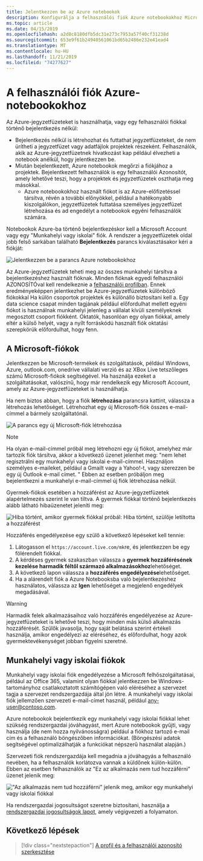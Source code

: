 ```yaml
---
title: Jelentkezzen be az Azure notebookok
description: Konfigurálja a felhasználói fiók Azure notebookokhoz Microsoft-fiókkal vagy egy munkahelyi vagy iskolai fiókot.
ms.topic: article
ms.date: 04/15/2019
ms.openlocfilehash: a2d8c8180dfb5dc31e273c7953a57f40cf31238d
ms.sourcegitcommit: 653e9f61b24940561061bd65b2486e232e41ead4
ms.translationtype: MT
ms.contentlocale: hu-HU
ms.lasthandoff: 11/21/2019
ms.locfileid: "74277627"
---
```

# <a name="your-user-account-for-azure-notebooks"></a>A felhasználói fiók Azure-notebookokhoz

Az Azure-jegyzetfüzeteket is használhatja, vagy egy felhasználói fiókkal történő bejelentkezés nélkül:

- Bejelentkezés nélkül is létrehozhat és futtathat jegyzetfüzeteket, de nem ürítheti a jegyzetfüzet vagy adatfájlok projektek részeként. Felhasználók, akik az Azure-jegyzetfüzetnek hivatkozást kap például élvezheti a notebook anélkül, hogy jelentkezzen be.
- Miután bejelentkezett, Azure notebookok megőrzi a fiókjához a projektek. Bejelentkezett felhasználók is egy felhasználói Azonosítót, amely lehetővé teszi, hogy a projektek és jegyzetfüzetek oszthatja meg másokkal.
  - Azure notebookokhoz használt fiókot is az Azure-előfizetéssel társítva, révén a további előnyökkel, például a hatékonyabb kiszolgálókon, jegyzetfüzetek futtatása személyes jegyzetfüzet létrehozása és ad engedélyt a notebookok egyéni felhasználók számára.

Notebookok Azure-ba történő bejelentkezéskor kell a Microsoft Account vagy egy "Munkahelyi vagy iskolai" fiók. A rendszer a jegyzetfüzetek oldal jobb felső sarkában található **Bejelentkezés** parancs kiválasztásakor kéri a fiókját:

![Jelentkezzen be a parancs Azure notebookokhoz](media/accounts/sign-in-command.png)

Az Azure-jegyzetfüzetek teheti meg az összes munkahelyi társítva a bejelentkezéshez használt fióknak. Minden fióknak egyedi felhasználói AZONOSÍTÓval kell rendelkeznie a [felhasználói profilban](azure-notebooks-user-profile.md). Ennek eredményeképpen jelentkezhet be Azure-jegyzetfüzetek különböző fiókokkal Ha külön csoportok projektek és különálló biztosítani kell a. Egy data science csapat minden tagjának például előfordulhat mellett egyéni fiókot is használnak munkahelyi jelenleg a vállalat kívüli személyeknek megosztott csoport fiókként. Oktatók, hasonlóan egy olyan fiókkal, amely eltér a külső helyét, vagy a nyílt forráskódú használt fiók oktatási szerepkörük előfordulhat, hogy fenn.

## <a name="microsoft-accounts"></a>A Microsoft-fiókok

Jelentkezzen be Microsoft-termékek és szolgáltatások, például Windows, Azure, outlook.com, onedrive vállalati verzió és az XBox Live tetszőleges számú Microsoft-fiókok segítségével. Ha használja ezeket a szolgáltatásokat, valószínű, hogy már rendelkezik egy Microsoft Account, amely az Azure-jegyzetfüzeteket is használhatja.

Ha nem biztos abban, hogy a fiók **létrehozása** parancsra kattint, válassza a létrehozás lehetőséget. Létrehozhat egy új Microsoft-fiók összes e-mail-címmel a bármely szolgáltatónál.

![A parancs egy új Microsoft-fiók létrehozása](media/accounts/create-new-microsoft-account.png)

> [!Note]
> Ha olyan e-mail-címmel próbál meg létrehozni egy új fiókot, amelyhez már tartozik fiók társítva, akkor a következő üzenet jelenhet meg: "nem lehet regisztrálni egy munkahelyi vagy iskolai e-mail-címmel. Használjon személyes e-maileket, például a Gmailt vagy a Yahoo!-t, vagy szerezzen be egy új Outlook e-mail címet. " Ebben az esetben próbáljon meg bejelentkezni a munkahelyi e-mail-címmel új fiók létrehozása nélkül.

Gyermek-fiókok esetében a hozzáférést az Azure-jegyzetfüzetek alapértelmezés szerint le van tiltva. A gyermek fiókkal történő bejelentkezés alább látható hibaüzenetet jeleníti meg:

![Hiba történt, amikor gyermek fiókkal próbál: Hiba történt, szülője letiltotta a hozzáférést](media/accounts/child-account-error.png)

Hozzáférés engedélyezése egy szülő a következő lépéseket kell tennie:

1. Látogasson el `https://account.live.com/mk`re, és jelentkezzen be egy fölérendelt fiókkal.
1. A kérdéses gyermek szakaszban válassza a **gyermek hozzáférésének kezelése harmadik féltől származó alkalmazásokhoz**lehetőséget.
1. A következő lapon válassza a **hozzáférés engedélyezése**lehetőséget.
1. Ha a alárendelt fiók a Azure Notebooksba való bejelentkezéshez használatos, válassza az **Igen** lehetőséget a megjelenő engedélyek megadásával.

> [!Warning]
> Harmadik felek alkalmazásaihoz való hozzáférés engedélyezése az Azure-jegyzetfüzeteket is lehetővé teszi, hogy minden más külső alkalmazás hozzáférését. Szülők javasolja, hogy saját belátása szerint értékeli használja, amikor engedélyezi az eléréséhez, és előfordulhat, hogy azok gyermektevékenységet jobban figyelni szeretné.

## <a name="work-or-school-accounts"></a>Munkahelyi vagy iskolai fiókok

Munkahelyi vagy iskolai fiók engedélyezése a Microsoft felhőszolgáltatásai, például az Office 365, valamint olyan fiókkal jelentkezzen be Windows-tartományhoz csatlakoztatott számítógépen való eléréséhez a szervezet tagja a szervezet rendszergazdája által jön létre. A munkahelyi vagy iskolai fiók jellemzően szervezeti e-mail-címet használ, például any-user@contoso.com.

Azure notebookok bejelentkezik egy munkahelyi vagy iskolai fiókkal lehet szükség rendszergazdai jóváhagyást, mert Azure notebookok gyűjti, vagy használja (de nem hozza nyilvánosságra) például a fiókhoz tartozó e-mail cím és a felhasználó böngészőben információkat. (Böngészési adatok segítségével optimalizálhatják a funkciókat népszerű használat alapján.)

Szervezeti fiók rendszergazdája kell megadnia a jóváhagyás a felhasználó nevében, ha a felhasználók korlátozva vannak a küldőnek külön-külön. Ebben az esetben felhasználók az "Ez az alkalmazás nem tud hozzáférni" üzenet jelenik meg:

!["Az alkalmazás nem tud hozzáférni" jelenik meg, amikor egy munkahelyi vagy iskolai fiókkal](media/accounts/consent-permissions-denied.png)

Ha rendszergazdai jogosultságot szeretne biztosítani, használja a [rendszergazdai jogosultságok lapot](https://notebooks.azure.com/account/adminConsent), amely végigvezeti a folyamaton.

## <a name="next-steps"></a>Következő lépések  

> [!div class="nextstepaction"]
> [A profil és a felhasználói azonosító szerkesztése](azure-notebooks-user-profile.md)
